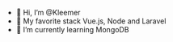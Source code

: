 - 👋 Hi, I’m @Kleemer
- 👀 My favorite stack Vue.js, Node and Laravel
- 🌱 I’m currently learning MongoDB

<!---
Kleemer/Kleemer is a ✨ special ✨ repository because its `README.md` (this file) appears on your GitHub profile.
You can click the Preview link to take a look at your changes.
--->
